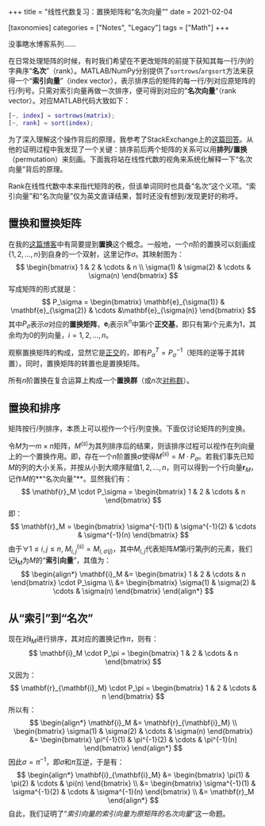 +++
title = "线性代数复习：置换矩阵和“名次向量”"
date = 2021-02-04

[taxonomies]
categories = ["Notes", "Legacy"]
tags = ["Math"]
+++

没事瞎水博客系列……

在日常处理矩阵的时候，有时我们希望在不更改矩阵的前提下获知其每一行/列的字典序“**名次**”（rank）。MATLAB/NumPy分别提供了`sortrows`/`argsort`方法来获得一个“**索引向量**”（index vector），表示排序后的矩阵的每一行/列对应原矩阵的行/列号。只需对索引向量再做一次排序，便可得到对应的”**名次向量**“（rank vector）。对应MATLAB代码大致如下：

``` matlab
[~, index] = sortrows(matrix);
[~, rank] = sort(index);
```

为了深入理解这个操作背后的原理，我参考了StackExchange上的[这篇回答](https://math.stackexchange.com/questions/3607762/why-does-sorting-twice-produce-a-rank-vector)。从他的证明过程中我发现了一个关键：排序前后两个矩阵的关系可以用**排列/置换**（permutation）来刻画。下面我将站在线性代数的视角来系统化解释一下“名次向量”背后的原理。

<!-- more -->

Rank在线性代数中本来指代矩阵的秩，但该单词同时也具备“名次”这个义项。“索引向量”和“名次向量”仅为英文直译结果，暂时还没有想到/发现更好的称呼。

## 置换和置换矩阵

在我的[这篇博客](@/posts/CPC-Polya.md)中有简要提到**置换**这个概念。一般地，一个$n$阶的置换可以刻画成$\{1, 2, \dots, n\}$到自身的一个双射，这里记作$\sigma$。其映射图为：
$$
\begin{bmatrix}
1 & 2 & \cdots & n \\
\sigma(1) & \sigma(2) & \cdots & \sigma(n)
\end{bmatrix}
$$
写成矩阵的形式就是：
$$
P_\sigma = 
\begin{bmatrix}
\mathbf{e}_{\sigma(1)} & \mathbf{e}_{\sigma(2)} & \cdots &\mathbf{e}_{\sigma(n)}
\end{bmatrix}
$$
其中$P_\sigma$表示$\sigma$对应的**置换矩阵**，$\mathbf{e}_i$表示$\mathbb{R}^n$中第$i$个**正交基**，即只有第$i$个元素为$1$，其余均为$0$的列向量，$i = 1, 2, \dots, n$。

观察置换矩阵的构成，显然它是[正交](https://zh.wikipedia.org/wiki/正交矩阵)的，即有$P_\sigma^T = P_\sigma^{-1}$（矩阵的逆等于其转置）。同时，置换矩阵的转置也是置换矩阵。

所有$n$阶置换在复合运算上构成一个**置换群**（或$n$次[对称群](https://zh.wikipedia.org/wiki/对称群_(n次对称群))）。

## 置换和排序

矩阵按行/列排序，本质上可以视作一个行/列变换。下面仅讨论矩阵的列变换。

令$M$为一$m \times n$矩阵，$M^{(s)}$为其列排序后的结果，则该排序过程可以视作在列向量上的一个置换作用。即，存在一个$n$阶置换$\sigma$使得$M^{(s)} = M \cdot P_\sigma$。若我们事先已知$M$的列的大小关系，并按从小到大顺序赋值$1, 2, \dots, n$，则可以得到一个行向量$\mathbf{r}_M$，记作$M$的**“名次向量”**。显然我们有：
$$
\mathbf{r}_M \cdot P_\sigma = 
\begin{bmatrix}
1 & 2 & \cdots & n
\end{bmatrix}
$$
即：
$$
\mathbf{r}_M = 
\begin{bmatrix}
\sigma^{-1}(1) & \sigma^{-1}(2) & \cdots & \sigma^{-1}(n)
\end{bmatrix}
$$
由于$\forall 1 \leq i, j \leq n,\ M^{(s)}_{i, j} = M_{i, \sigma(j)}$，其中$M_{i, j}$代表矩阵$M$第$i$行第$j$列的元素，我们记$\mathbf{i}_M$为$M$的“**索引向量**”，其值为：
$$
\begin{align*}
\mathbf{i}_M &=
\begin{bmatrix}
1 & 2 & \cdots & n
\end{bmatrix}
\cdot P_\sigma \\
&=
\begin{bmatrix}
\sigma(1) & \sigma(2) & \cdots & \sigma(n)
\end{bmatrix}
\end{align*}
$$

## 从“索引”到“名次”

现在对$\mathbf{i}_M$进行排序，其对应的置换记作$\pi$，则有：
$$
\mathbf{i}_M \cdot P_\pi = 
\begin{bmatrix}
1 & 2 & \cdots & n
\end{bmatrix}
$$
又因为：
$$
\mathbf{r}_{\mathbf{i}_M} \cdot P_\pi = 
\begin{bmatrix}
1 & 2 & \cdots & n
\end{bmatrix}
$$
所以有：
$$
\begin{align*}
\mathbf{i}_M &= \mathbf{r}_{\mathbf{i}_M} \\
\begin{bmatrix}
\sigma(1) & \sigma(2) & \cdots & \sigma(n)
\end{bmatrix} &= 
\begin{bmatrix}
\pi^{-1}(1) & \pi^{-1}(2) & \cdots & \pi^{-1}(n)
\end{bmatrix}
\end{align*}
$$
因此$\sigma = \pi^{-1}$，即$\sigma$和$\pi$互逆，于是有：
$$
\begin{align*}
\mathbf{i}_{\mathbf{i}_M} &= 
\begin{bmatrix}
\pi(1) & \pi(2) & \cdots & \pi(n)
\end{bmatrix} \\
&=
\begin{bmatrix}
\sigma^{-1}(1) & \sigma^{-1}(2) & \cdots & \sigma^{-1}(n)
\end{bmatrix} \\
&= \mathbf{r}_M
\end{align*}
$$
自此，我们证明了“*索引向量的索引向量为原矩阵的名次向量*”这一命题。